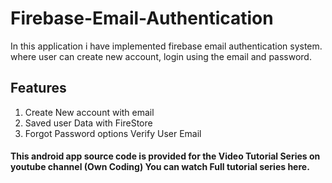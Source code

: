 # Firebase-Email-Authentication
In this application i have implemented firebase email authentication system. where user can create new account, login using the email and password.

## Features
1. Create New account with email
2. Saved user Data with FireStore
3. Forgot Password options
Verify User Email

#### This android app source code is provided for the Video Tutorial Series on youtube channel (Own Coding) You can watch Full tutorial series here.
